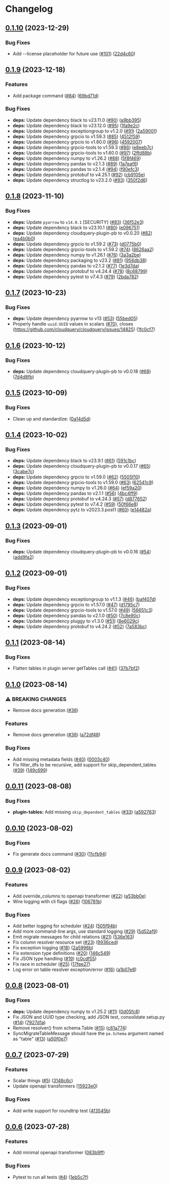 # Changelog

## [0.1.10](https://github.com/cloudquery/plugin-sdk-python/compare/v0.1.9...v0.1.10) (2023-12-29)


### Bug Fixes

* Add --license placeholder for future use ([#101](https://github.com/cloudquery/plugin-sdk-python/issues/101)) ([22d4c60](https://github.com/cloudquery/plugin-sdk-python/commit/22d4c605a97470d90ccc36f1789968b4ed7e2ec4))

## [0.1.9](https://github.com/cloudquery/plugin-sdk-python/compare/v0.1.8...v0.1.9) (2023-12-18)


### Features

* Add package command ([#84](https://github.com/cloudquery/plugin-sdk-python/issues/84)) ([69bd71d](https://github.com/cloudquery/plugin-sdk-python/commit/69bd71df90d038ace8bcb1352312604a22f61712))


### Bug Fixes

* **deps:** Update dependency black to v23.11.0 ([#90](https://github.com/cloudquery/plugin-sdk-python/issues/90)) ([a9bb395](https://github.com/cloudquery/plugin-sdk-python/commit/a9bb395a786211589d66acfc63363180b09daba3))
* **deps:** Update dependency black to v23.12.0 ([#95](https://github.com/cloudquery/plugin-sdk-python/issues/95)) ([1fa9e2c](https://github.com/cloudquery/plugin-sdk-python/commit/1fa9e2c8eeb1bc00479b771a7c7df64d919e225e))
* **deps:** Update dependency exceptiongroup to v1.2.0 ([#91](https://github.com/cloudquery/plugin-sdk-python/issues/91)) ([2a59001](https://github.com/cloudquery/plugin-sdk-python/commit/2a59001197e78433373ea41e8bbf32246f64ad74))
* **deps:** Update dependency grpcio to v1.59.3 ([#85](https://github.com/cloudquery/plugin-sdk-python/issues/85)) ([4512f59](https://github.com/cloudquery/plugin-sdk-python/commit/4512f597da73ea2ef1810745db6da9f82cc4c799))
* **deps:** Update dependency grpcio to v1.60.0 ([#96](https://github.com/cloudquery/plugin-sdk-python/issues/96)) ([4592007](https://github.com/cloudquery/plugin-sdk-python/commit/459200783b553b6826609ecee139f8316231a163))
* **deps:** Update dependency grpcio-tools to v1.59.3 ([#86](https://github.com/cloudquery/plugin-sdk-python/issues/86)) ([e8eeb7c](https://github.com/cloudquery/plugin-sdk-python/commit/e8eeb7cf1acba4136a33bb6ea2dd434f9780cf13))
* **deps:** Update dependency grpcio-tools to v1.60.0 ([#97](https://github.com/cloudquery/plugin-sdk-python/issues/97)) ([2ffd88b](https://github.com/cloudquery/plugin-sdk-python/commit/2ffd88bff03cb9f91af076f09fd139679de9f890))
* **deps:** Update dependency numpy to v1.26.2 ([#88](https://github.com/cloudquery/plugin-sdk-python/issues/88)) ([5f8f469](https://github.com/cloudquery/plugin-sdk-python/commit/5f8f4694306dea4bb305a341fcbac8803b0975d1))
* **deps:** Update dependency pandas to v2.1.3 ([#89](https://github.com/cloudquery/plugin-sdk-python/issues/89)) ([1a7eaf6](https://github.com/cloudquery/plugin-sdk-python/commit/1a7eaf60f7073e7fdd5213368752d433d6c4c252))
* **deps:** Update dependency pandas to v2.1.4 ([#94](https://github.com/cloudquery/plugin-sdk-python/issues/94)) ([f90efc3](https://github.com/cloudquery/plugin-sdk-python/commit/f90efc35441755fb44314d62523fd9b0e049e29f))
* **deps:** Update dependency protobuf to v4.25.1 ([#92](https://github.com/cloudquery/plugin-sdk-python/issues/92)) ([cb9105e](https://github.com/cloudquery/plugin-sdk-python/commit/cb9105e1a36373a7c68c06ef0e43063afe537369))
* **deps:** Update dependency structlog to v23.2.0 ([#93](https://github.com/cloudquery/plugin-sdk-python/issues/93)) ([350f2d6](https://github.com/cloudquery/plugin-sdk-python/commit/350f2d698fea76c3a0d1860339fcaa561f038cda))

## [0.1.8](https://github.com/cloudquery/plugin-sdk-python/compare/v0.1.7...v0.1.8) (2023-11-10)


### Bug Fixes

* **deps:** Update `pyarrow` to `v14.0.1` [SECURITY] ([#83](https://github.com/cloudquery/plugin-sdk-python/issues/83)) ([36f52e3](https://github.com/cloudquery/plugin-sdk-python/commit/36f52e376f3bdbd3f201e94d6ebe067a975d6fd5))
* **deps:** Update dependency black to v23.10.1 ([#80](https://github.com/cloudquery/plugin-sdk-python/issues/80)) ([e096751](https://github.com/cloudquery/plugin-sdk-python/commit/e096751e4053a8a3183ab8d3b6cc38a93c196308))
* **deps:** Update dependency cloudquery-plugin-pb to v0.0.20 ([#82](https://github.com/cloudquery/plugin-sdk-python/issues/82)) ([ea4b0b0](https://github.com/cloudquery/plugin-sdk-python/commit/ea4b0b00ec6af6b13f241121584b3d40568277e9))
* **deps:** Update dependency grpcio to v1.59.2 ([#73](https://github.com/cloudquery/plugin-sdk-python/issues/73)) ([d0775b0](https://github.com/cloudquery/plugin-sdk-python/commit/d0775b0e7fc82b4b31909e0cef35731de771eb16))
* **deps:** Update dependency grpcio-tools to v1.59.2 ([#74](https://github.com/cloudquery/plugin-sdk-python/issues/74)) ([8626aa2](https://github.com/cloudquery/plugin-sdk-python/commit/8626aa2c2c6d828aab33182cbdcc0ddd37cb0370))
* **deps:** Update dependency numpy to v1.26.1 ([#76](https://github.com/cloudquery/plugin-sdk-python/issues/76)) ([3a3a2be](https://github.com/cloudquery/plugin-sdk-python/commit/3a3a2be441aa07762979399a3b463275092b697b))
* **deps:** Update dependency packaging to v23.2 ([#81](https://github.com/cloudquery/plugin-sdk-python/issues/81)) ([956db38](https://github.com/cloudquery/plugin-sdk-python/commit/956db38fab9cd1f43f7d27dbb887f8d58d1ee384))
* **deps:** Update dependency pandas to v2.1.2 ([#77](https://github.com/cloudquery/plugin-sdk-python/issues/77)) ([1e3d7da](https://github.com/cloudquery/plugin-sdk-python/commit/1e3d7da7128c3f798065df12ed0370cb78d3aa8e))
* **deps:** Update dependency protobuf to v4.24.4 ([#78](https://github.com/cloudquery/plugin-sdk-python/issues/78)) ([8c68799](https://github.com/cloudquery/plugin-sdk-python/commit/8c68799125c0bb6ebc3ddb14194b6286970d802c))
* **deps:** Update dependency pytest to v7.4.3 ([#79](https://github.com/cloudquery/plugin-sdk-python/issues/79)) ([2bda782](https://github.com/cloudquery/plugin-sdk-python/commit/2bda7828fedcb7ce9e6da8811c99b649f2f38f7c))

## [0.1.7](https://github.com/cloudquery/plugin-sdk-python/compare/v0.1.6...v0.1.7) (2023-10-23)


### Bug Fixes

* **deps:** Update dependency pyarrow to v13 ([#53](https://github.com/cloudquery/plugin-sdk-python/issues/53)) ([55bed05](https://github.com/cloudquery/plugin-sdk-python/commit/55bed05df36c75dc9972b445e4bb21ef0321329c))
* Properly handle `uuid.UUID` values in scalars ([#70](https://github.com/cloudquery/plugin-sdk-python/issues/70)), closes (https://github.com/cloudquery/cloudquery/issues/14825) ([1fc0cf7](https://github.com/cloudquery/plugin-sdk-python/commit/1fc0cf7535138d5b8c4e00b39d6863ce0f6bf51a))

## [0.1.6](https://github.com/cloudquery/plugin-sdk-python/compare/v0.1.5...v0.1.6) (2023-10-12)


### Bug Fixes

* **deps:** Update dependency cloudquery-plugin-pb to v0.0.18 ([#68](https://github.com/cloudquery/plugin-sdk-python/issues/68)) ([7d4d8fb](https://github.com/cloudquery/plugin-sdk-python/commit/7d4d8fb6e802de67e53870a4b38547e0fc9821b9))

## [0.1.5](https://github.com/cloudquery/plugin-sdk-python/compare/v0.1.4...v0.1.5) (2023-10-09)


### Bug Fixes

* Clean up and standardize: ([0a14d5d](https://github.com/cloudquery/plugin-sdk-python/commit/0a14d5dc5eabe54ce654c23263acf4471a093ce7))

## [0.1.4](https://github.com/cloudquery/plugin-sdk-python/compare/v0.1.3...v0.1.4) (2023-10-02)


### Bug Fixes

* **deps:** Update dependency black to v23.9.1 ([#61](https://github.com/cloudquery/plugin-sdk-python/issues/61)) ([591c1bc](https://github.com/cloudquery/plugin-sdk-python/commit/591c1bcc1a7081c5acc2faf9be585f2a0e39481f))
* **deps:** Update dependency cloudquery-plugin-pb to v0.0.17 ([#65](https://github.com/cloudquery/plugin-sdk-python/issues/65)) ([3cabe7c](https://github.com/cloudquery/plugin-sdk-python/commit/3cabe7cf7bdb1db14d16bfe650d98e9989078c03))
* **deps:** Update dependency grpcio to v1.59.0 ([#62](https://github.com/cloudquery/plugin-sdk-python/issues/62)) ([5505f10](https://github.com/cloudquery/plugin-sdk-python/commit/5505f10974b1e6d61128218ae103e78bd8f2cfd9))
* **deps:** Update dependency grpcio-tools to v1.59.0 ([#63](https://github.com/cloudquery/plugin-sdk-python/issues/63)) ([62541c9](https://github.com/cloudquery/plugin-sdk-python/commit/62541c95fc1857c74f797fa7534b4dad00ddbfea))
* **deps:** Update dependency numpy to v1.26.0 ([#64](https://github.com/cloudquery/plugin-sdk-python/issues/64)) ([ef59a20](https://github.com/cloudquery/plugin-sdk-python/commit/ef59a20219cc4e9525f5cb1e0a26850ad6687a92))
* **deps:** Update dependency pandas to v2.1.1 ([#56](https://github.com/cloudquery/plugin-sdk-python/issues/56)) ([4bc4ff9](https://github.com/cloudquery/plugin-sdk-python/commit/4bc4ff92814b77c0621f9d025fac40ad926bc465))
* **deps:** Update dependency protobuf to v4.24.3 ([#57](https://github.com/cloudquery/plugin-sdk-python/issues/57)) ([d877652](https://github.com/cloudquery/plugin-sdk-python/commit/d87765216a39325b38c8e0f2ebf0443fb84c5d30))
* **deps:** Update dependency pytest to v7.4.2 ([#59](https://github.com/cloudquery/plugin-sdk-python/issues/59)) ([50f66e8](https://github.com/cloudquery/plugin-sdk-python/commit/50f66e81ab111ca89499144fbc71a6afdf08f801))
* **deps:** Update dependency pytz to v2023.3.post1 ([#60](https://github.com/cloudquery/plugin-sdk-python/issues/60)) ([e14482a](https://github.com/cloudquery/plugin-sdk-python/commit/e14482ad6d090ded59c13d8380239dbfbc03c6fc))

## [0.1.3](https://github.com/cloudquery/plugin-sdk-python/compare/v0.1.2...v0.1.3) (2023-09-01)


### Bug Fixes

* **deps:** Update dependency cloudquery-plugin-pb to v0.0.16 ([#54](https://github.com/cloudquery/plugin-sdk-python/issues/54)) ([add9fa2](https://github.com/cloudquery/plugin-sdk-python/commit/add9fa2cf349f5ccebe4215bfef880748df0a6d0))

## [0.1.2](https://github.com/cloudquery/plugin-sdk-python/compare/v0.1.1...v0.1.2) (2023-09-01)


### Bug Fixes

* **deps:** Update dependency exceptiongroup to v1.1.3 ([#46](https://github.com/cloudquery/plugin-sdk-python/issues/46)) ([baf407d](https://github.com/cloudquery/plugin-sdk-python/commit/baf407d54fa547d4f1747fe8b06c65c8f72ea0f0))
* **deps:** Update dependency grpcio to v1.57.0 ([#47](https://github.com/cloudquery/plugin-sdk-python/issues/47)) ([d1795c7](https://github.com/cloudquery/plugin-sdk-python/commit/d1795c7c577fc459235e14f847d9f64c7ab71721))
* **deps:** Update dependency grpcio-tools to v1.57.0 ([#49](https://github.com/cloudquery/plugin-sdk-python/issues/49)) ([56651c3](https://github.com/cloudquery/plugin-sdk-python/commit/56651c3072bee4bd498cc0ce9bd4e084502b16e1))
* **deps:** Update dependency pandas to v2.1.0 ([#50](https://github.com/cloudquery/plugin-sdk-python/issues/50)) ([7c8e90c](https://github.com/cloudquery/plugin-sdk-python/commit/7c8e90cbb28311a5e05e3078f31d300a7db70c40))
* **deps:** Update dependency pluggy to v1.3.0 ([#51](https://github.com/cloudquery/plugin-sdk-python/issues/51)) ([8e6029c](https://github.com/cloudquery/plugin-sdk-python/commit/8e6029cab3efdd225e4e849756db35f5540373d9))
* **deps:** Update dependency protobuf to v4.24.2 ([#52](https://github.com/cloudquery/plugin-sdk-python/issues/52)) ([7a583bc](https://github.com/cloudquery/plugin-sdk-python/commit/7a583bc48d41d972552d0823dcaaa4f1b656c0c7))

## [0.1.1](https://github.com/cloudquery/plugin-sdk-python/compare/v0.1.0...v0.1.1) (2023-08-14)


### Bug Fixes

* Flatten tables in plugin server getTables call ([#41](https://github.com/cloudquery/plugin-sdk-python/issues/41)) ([37b7bf2](https://github.com/cloudquery/plugin-sdk-python/commit/37b7bf2464d807f33e7e39e96bcb6a1aa68e4e39))

## [0.1.0](https://github.com/cloudquery/plugin-sdk-python/compare/v0.0.11...v0.1.0) (2023-08-14)


### ⚠ BREAKING CHANGES

* Remove docs generation ([#36](https://github.com/cloudquery/plugin-sdk-python/issues/36))

### Features

* Remove docs generation ([#36](https://github.com/cloudquery/plugin-sdk-python/issues/36)) ([a72df48](https://github.com/cloudquery/plugin-sdk-python/commit/a72df48f3b44dc48fca9707b7937748b0dc77b10))


### Bug Fixes

* Add missing metadata fields ([#40](https://github.com/cloudquery/plugin-sdk-python/issues/40)) ([0003c40](https://github.com/cloudquery/plugin-sdk-python/commit/0003c405cac2c57c8d436499e8ba576ab5d04f3b))
* Fix filter_dfs to be recursive, add support for skip_dependent_tables ([#39](https://github.com/cloudquery/plugin-sdk-python/issues/39)) ([149c699](https://github.com/cloudquery/plugin-sdk-python/commit/149c69974c1fd36d7f41ed36e6b545352b29ce5b))

## [0.0.11](https://github.com/cloudquery/plugin-sdk-python/compare/v0.0.10...v0.0.11) (2023-08-08)


### Bug Fixes

* **plugin-tables:** Add missing `skip_dependent_tables` ([#33](https://github.com/cloudquery/plugin-sdk-python/issues/33)) ([a592763](https://github.com/cloudquery/plugin-sdk-python/commit/a5927636505c5d6a36591d4592664a396f07f76c))

## [0.0.10](https://github.com/cloudquery/plugin-sdk-python/compare/v0.0.9...v0.0.10) (2023-08-02)


### Bug Fixes

* Fix generate docs command ([#30](https://github.com/cloudquery/plugin-sdk-python/issues/30)) ([11cfb94](https://github.com/cloudquery/plugin-sdk-python/commit/11cfb94266a9e66880a10e37db8e9efb15ce9721))

## [0.0.9](https://github.com/cloudquery/plugin-sdk-python/compare/v0.0.8...v0.0.9) (2023-08-02)


### Features

* Add override_columns to openapi transformer ([#22](https://github.com/cloudquery/plugin-sdk-python/issues/22)) ([a53bb0e](https://github.com/cloudquery/plugin-sdk-python/commit/a53bb0e0e1eda99705fc96c0c7d0ac79e814a8d7))
* Wire logging with cli flags ([#26](https://github.com/cloudquery/plugin-sdk-python/issues/26)) ([106781b](https://github.com/cloudquery/plugin-sdk-python/commit/106781b0ddfa5d5be77890fc0f9b3fe1cee10848))


### Bug Fixes

* Add better logging for scheduler ([#24](https://github.com/cloudquery/plugin-sdk-python/issues/24)) ([505f94b](https://github.com/cloudquery/plugin-sdk-python/commit/505f94bf67f9835cc3463df854943c6f00c2d281))
* Add more command-line args, use standard logging ([#29](https://github.com/cloudquery/plugin-sdk-python/issues/29)) ([5d52af9](https://github.com/cloudquery/plugin-sdk-python/commit/5d52af99cb98906faee1485ea10edf05c09155e5))
* Emit migrate messages for child relations ([#21](https://github.com/cloudquery/plugin-sdk-python/issues/21)) ([536e163](https://github.com/cloudquery/plugin-sdk-python/commit/536e16303a0ac18f37a468d9e2b97b4438bc596e))
* Fix column resolver resource set ([#23](https://github.com/cloudquery/plugin-sdk-python/issues/23)) ([9936ced](https://github.com/cloudquery/plugin-sdk-python/commit/9936ced487ba387c21385c372f163557bd46ba69))
* Fix exception logging ([#18](https://github.com/cloudquery/plugin-sdk-python/issues/18)) ([2a5996b](https://github.com/cloudquery/plugin-sdk-python/commit/2a5996b553e9cbb4b1e8dc95d22872a866d32c8b))
* Fix extension type definitions ([#20](https://github.com/cloudquery/plugin-sdk-python/issues/20)) ([146c549](https://github.com/cloudquery/plugin-sdk-python/commit/146c5498cb1ecf54a55bb5a60ce2cb0a0228c2ed))
* Fix JSON type handling ([#19](https://github.com/cloudquery/plugin-sdk-python/issues/19)) ([c0cdf55](https://github.com/cloudquery/plugin-sdk-python/commit/c0cdf55a49ebbb1c8ed51022d4a5910f51378e74))
* Fix race in scheduler ([#25](https://github.com/cloudquery/plugin-sdk-python/issues/25)) ([17fee27](https://github.com/cloudquery/plugin-sdk-python/commit/17fee278f05449584c6a781f6560c7f5faf431c6))
* Log error on table resolver exception/error ([#16](https://github.com/cloudquery/plugin-sdk-python/issues/16)) ([a1b07e8](https://github.com/cloudquery/plugin-sdk-python/commit/a1b07e8624a335c7ffc37f58913ec103305fd46a))

## [0.0.8](https://github.com/cloudquery/plugin-sdk-python/compare/v0.0.7...v0.0.8) (2023-08-01)


### Bug Fixes

* **deps:** Update dependency numpy to v1.25.2 ([#11](https://github.com/cloudquery/plugin-sdk-python/issues/11)) ([0d05fc8](https://github.com/cloudquery/plugin-sdk-python/commit/0d05fc8205c9d6f2c35b82647babef25dfd550c5))
* Fix JSON and UUID type checking, add JSON test, consolidate setup.py ([#14](https://github.com/cloudquery/plugin-sdk-python/issues/14)) ([7927d1a](https://github.com/cloudquery/plugin-sdk-python/commit/7927d1aa4ca0f34252e7bfcccacc92d4a0975d46))
* Remove resolver() from schema.Table ([#15](https://github.com/cloudquery/plugin-sdk-python/issues/15)) ([c61a774](https://github.com/cloudquery/plugin-sdk-python/commit/c61a7741a8a8c6d88e10cc91b15b41e5b83bccf0))
* SyncMigrateTableMessage should have the `pa.Schema` argument named as "table" ([#13](https://github.com/cloudquery/plugin-sdk-python/issues/13)) ([a50f0e7](https://github.com/cloudquery/plugin-sdk-python/commit/a50f0e7a82b314a870f8195278ebe2bf9eb5442a))

## [0.0.7](https://github.com/cloudquery/plugin-sdk-python/compare/v0.0.6...v0.0.7) (2023-07-29)


### Features

* Scalar things ([#5](https://github.com/cloudquery/plugin-sdk-python/issues/5)) ([3148c6c](https://github.com/cloudquery/plugin-sdk-python/commit/3148c6ce70c19cda24e357e2b274c0e4130b05eb))
* Update openapi transformers ([15923e0](https://github.com/cloudquery/plugin-sdk-python/commit/15923e0d4924defae5ca2023a4cf08132af775fd))


### Bug Fixes

* Add write support for roundtrip test ([4f3545b](https://github.com/cloudquery/plugin-sdk-python/commit/4f3545b6a1418625f472c750b3ec24525810c3c1))

## [0.0.6](https://github.com/cloudquery/plugin-sdk-python/compare/v0.0.5...v0.0.6) (2023-07-28)


### Features

* Add minimal openapi transformer ([083b9ff](https://github.com/cloudquery/plugin-sdk-python/commit/083b9ff863979f8c6410df8e6980f76a53a71bb9))


### Bug Fixes

* Pytest to run all tests ([#4](https://github.com/cloudquery/plugin-sdk-python/issues/4)) ([1eb5c7f](https://github.com/cloudquery/plugin-sdk-python/commit/1eb5c7fb91e623fa9ab0bb187e4dddab824e8b08))
